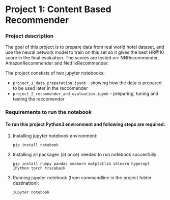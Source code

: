 # Project 1: Content Based Recommender

### Project description
The goal of this project is to prepare data from real world hotel dataset, and use the neural network model to train on this set so it gives the best HR@10 score in the final evaluation. The scores are tested on: NNRecommender, AmazonRecommender and NetflixRecommender.

The project constists of two jupyter notebooks:
- `project_1_data_preparation.ipynb` - showing how the data is prepared to be used later in the reccomender
- `project_2_recommender_and_evaluation.ipynb` - preparing, tuning and testing the reccomender


### Requirements to run the notebook
#### To run this project Python3 environment and following steps are required:

1.  Installing jupyter notebook environment:

		pip install notebook
2.  Installing all packages (at once) needed to run notebook succesfully:

		pip install numpy pandas seaborn matplotlib sklearn hyperopt IPython torch traceback
3.  Running jupyter notebook (from commandline in the project folder destination):

		jupyter notebook


